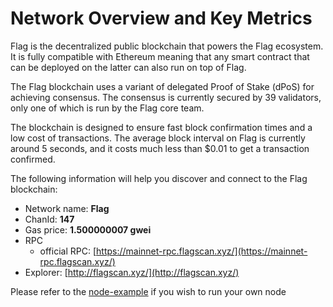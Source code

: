 # Network Overview and Key Metrics

Flag is the decentralized public blockchain that powers the Flag ecosystem. It is fully compatible with Ethereum meaning that any smart contract that can be deployed on the latter can also run on top of Flag.

The Flag blockchain uses a variant of delegated Proof of Stake \(dPoS\) for achieving consensus. The consensus is currently secured by 39 validators, only one of which is run by the Flag core team.

The blockchain is designed to ensure fast block confirmation times and a low cost of transactions. The average block interval on Flag is currently around 5 seconds, and it costs much less than $0.01 to get a transaction confirmed.

The following information will help you discover and connect to the Flag blockchain:   

* Network name: **Flag**
* ChanId: **147**
* Gas price: **1.500000007 gwei**
* RPC
  * official RPC: [https://mainnet-rpc.flagscan.xyz/](https://mainnet-rpc.flagscan.xyz/)
* Explorer: [http://flagscan.xyz/](http://flagscan.xyz/)

Please refer to the [node-example](https://github.com/Flagdev00x/CoinNetwork/tree/master/node-example) if you wish to run your own node

